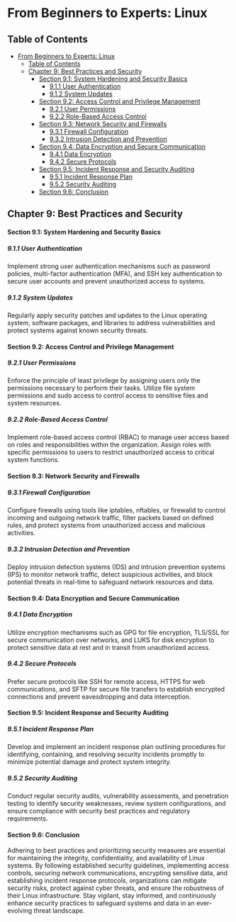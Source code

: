 # From Beginners to Experts: Linux

## Table of Contents

- [From Beginners to Experts: Linux](#from-beginners-to-experts-linux)
  - [Table of Contents](#table-of-content)
  - [Chapter 9: Best Practices and Security](#chapter-9-best-practices-and-security)
      - [Section 9.1: System Hardening and Security Basics](#section-91-system-hardening-and-security-basics)
        - [9.1.1 User Authentication](#911-user-authentication)
        - [9.1.2 System Updates](#912-system-updates)
      - [Section 9.2: Access Control and Privilege Management](#section-92-access-control-and-privilege-management)
        - [9.2.1 User Permissions](#921-user-permissions)
        - [9.2.2 Role-Based Access Control](#922-role-based-access-control)
      - [Section 9.3: Network Security and Firewalls](#section-93-network-security-and-firewalls)
        - [9.3.1 Firewall Configuration](#931-firewall-configuration)
        - [9.3.2 Intrusion Detection and Prevention](#932-intrusion-detection-and-prevention)
      - [Section 9.4: Data Encryption and Secure Communication](#section-94-data-encryption-and-secure-communication)
        - [9.4.1 Data Encryption](#941-data-encryption)
        - [9.4.2 Secure Protocols](#942-secure-protocols)
      - [Section 9.5: Incident Response and Security Auditing](#section-95-incident-response-and-security-auditing)
        - [9.5.1 Incident Response Plan](#951-incident-response-plan)
        - [9.5.2 Security Auditing](#952-security-auditing)
      - [Section 9.6: Conclusion](#section-96-conclusion)

## Chapter 9: Best Practices and Security

#### Section 9.1: System Hardening and Security Basics

##### 9.1.1 User Authentication

Implement strong user authentication mechanisms such as password policies, multi-factor authentication (MFA), and SSH key authentication to secure user accounts and prevent unauthorized access to systems.

##### 9.1.2 System Updates

Regularly apply security patches and updates to the Linux operating system, software packages, and libraries to address vulnerabilities and protect systems against known security threats.

#### Section 9.2: Access Control and Privilege Management

##### 9.2.1 User Permissions

Enforce the principle of least privilege by assigning users only the permissions necessary to perform their tasks. Utilize file system permissions and sudo access to control access to sensitive files and system resources.

##### 9.2.2 Role-Based Access Control

Implement role-based access control (RBAC) to manage user access based on roles and responsibilities within the organization. Assign roles with specific permissions to users to restrict unauthorized access to critical system functions.

#### Section 9.3: Network Security and Firewalls

##### 9.3.1 Firewall Configuration

Configure firewalls using tools like iptables, nftables, or firewalld to control incoming and outgoing network traffic, filter packets based on defined rules, and protect systems from unauthorized access and malicious activities.

##### 9.3.2 Intrusion Detection and Prevention

Deploy intrusion detection systems (IDS) and intrusion prevention systems (IPS) to monitor network traffic, detect suspicious activities, and block potential threats in real-time to safeguard network resources and data.

#### Section 9.4: Data Encryption and Secure Communication

##### 9.4.1 Data Encryption

Utilize encryption mechanisms such as GPG for file encryption, TLS/SSL for secure communication over networks, and LUKS for disk encryption to protect sensitive data at rest and in transit from unauthorized access.

##### 9.4.2 Secure Protocols

Prefer secure protocols like SSH for remote access, HTTPS for web communications, and SFTP for secure file transfers to establish encrypted connections and prevent eavesdropping and data interception.

#### Section 9.5: Incident Response and Security Auditing

##### 9.5.1 Incident Response Plan

Develop and implement an incident response plan outlining procedures for identifying, containing, and resolving security incidents promptly to minimize potential damage and protect system integrity.

##### 9.5.2 Security Auditing

Conduct regular security audits, vulnerability assessments, and penetration testing to identify security weaknesses, review system configurations, and ensure compliance with security best practices and regulatory requirements.

#### Section 9.6: Conclusion

Adhering to best practices and prioritizing security measures are essential for maintaining the integrity, confidentiality, and availability of Linux systems. By following established security guidelines, implementing access controls, securing network communications, encrypting sensitive data, and establishing incident response protocols, organizations can mitigate security risks, protect against cyber threats, and ensure the robustness of their Linux infrastructure. Stay vigilant, stay informed, and continuously enhance security practices to safeguard systems and data in an ever-evolving threat landscape.

